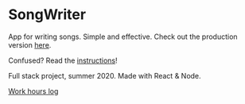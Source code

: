 # SongWriter

App for writing songs. Simple and effective. Check out the production version [here](https://songwriter2020.herokuapp.com/).

Confused? Read the [instructions](https://github.com/nakkekakke/songwriter/blob/master/instructions.md)!

Full stack project, summer 2020. Made with React & Node.

[Work hours log](https://github.com/nakkekakke/songwriter/blob/master/work_hours_log.md)
